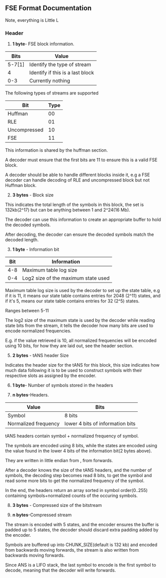 ## FSE Format Documentation
Note, everything is Little L
### Header
1. **1 byte**- FSE block information.

| Bits   | Value                            |
|--------|----------------------------------|
| 5-7[1] | Identify the type of stream      |
| 4      | Identify if this is a last block |
| 0-3    | Currently nothing                |

The following types of streams are supported 

| Bit          | Type |
|--------------|------|
| Huffman      | 00   |
| RLE          | 01   |
| Uncompressed | 10   |
| FSE          | 11   |

This information is shared by the huffman section.

A  decoder must ensure that the first bits are 11 to ensure this is a valid FSE block.

A decoder should be able to handle different blocks inside it,
e.g a FSE decoder can handle decoding of RLE and uncompressed block but not Huffman block.

2. **3 bytes** - Block size

This indicates the total length of the symbols in this block, the set is 132kb(2^17) but can be anything between 
1 and 2^24(16 Mb).

The decoder can use this information to create an appropriate buffer to hold the decoded symbols.

After decoding, the decoder can ensure the decoded symbols match the decoded length.

3. **1 byte** - Information bit


| Bit  | Information                          |
|------|--------------------------------------|
| 4-8  | Maximum table log size               |
| 0-4  | Log2 size of the maximum state used  |


Maximum table log size is used by the decoder to set up the state table, e.g if it is 11, it means our state table
contains entries for 2048 (2^11) states, and if it's 5, means our state table contains entries for 32 (2^5) states.

Ranges between 5-11

The log2 size of the maximum state is used by the decoder while reading state bits from the stream, it tells the decoder
how many bits are used to encode normalized frequencies.

E.g. if the value retrieved is 10, all normalized frequencies will be encoded using 10 bits, for how they are laid out, see the 
header section.

5. **2 bytes** - tANS header Size

Indicates the header size for the tANS for this block, this size indicates how much data following it is to be
used to construct symbols with their respective slots as assigned by the encoder.

6. **1 byte**- Number of symbols stored in the headers

7. **n bytes**-Headers.

| Value                | Bits                             |
|----------------------|----------------------------------|
| Symbol               | 8 bits                           |
| Normalized frequency | lower 4 bits of information bits |

tANS headers contain symbol + normalized frequency of symbol.

The symbols are encoded using 8 bits, while the states are encoded using the value found in the lower 4 bits of the information bit(2 bytes above).

They are written in little endian from , from forwards.

After a decoder knows the size of the tANS headers, and the number of symbols, the decoding step becomes
read 8 bits, to get the symbol and read some more bits to get the normalized frequency of the symbol.

In the end, the headers return an array sorted in symbol order(0..255) containing symbols+normalized counts of the occuring
symbols.


8. **3 bytes** - Compressed size of the bitstream


9. **n bytes**-Compressed stream

The stream is encoded with 5 states, and the encoder ensures the buffer is padded up to 5 states, 
the decoder should discard extra padding added by the encoder.

Symbols are buffered up into CHUNK_SIZE(default is 132 kb) and encoded from backwards moving forwards, 
the stream is also written from backwards moving forwards.

Since ANS is a LIFO stack, the last symbol to encode is the first symbol to decode, meaning that the decoder
will write forwards.


